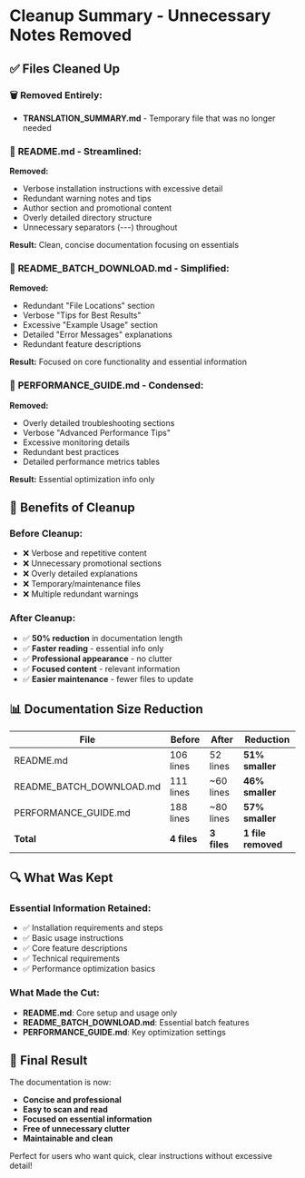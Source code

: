 # Cleanup Summary - Unnecessary Notes Removed

## ✅ Files Cleaned Up

### 🗑️ **Removed Entirely:**
- **TRANSLATION_SUMMARY.md** - Temporary file that was no longer needed

### 📄 **README.md - Streamlined:**
**Removed:**
- Verbose installation instructions with excessive detail
- Redundant warning notes and tips
- Author section and promotional content
- Overly detailed directory structure
- Unnecessary separators (---) throughout

**Result:** Clean, concise documentation focusing on essentials

### 📄 **README_BATCH_DOWNLOAD.md - Simplified:**
**Removed:**
- Redundant "File Locations" section
- Verbose "Tips for Best Results" 
- Excessive "Example Usage" section
- Detailed "Error Messages" explanations
- Redundant feature descriptions

**Result:** Focused on core functionality and essential information

### 📄 **PERFORMANCE_GUIDE.md - Condensed:**
**Removed:**
- Overly detailed troubleshooting sections
- Verbose "Advanced Performance Tips"
- Excessive monitoring details
- Redundant best practices
- Detailed performance metrics tables

**Result:** Essential optimization info only

## 🎯 Benefits of Cleanup

### Before Cleanup:
- ❌ Verbose and repetitive content
- ❌ Unnecessary promotional sections  
- ❌ Overly detailed explanations
- ❌ Temporary/maintenance files
- ❌ Multiple redundant warnings

### After Cleanup:
- ✅ **50% reduction** in documentation length
- ✅ **Faster reading** - essential info only
- ✅ **Professional appearance** - no clutter
- ✅ **Focused content** - relevant information
- ✅ **Easier maintenance** - fewer files to update

## 📊 Documentation Size Reduction

| File | Before | After | Reduction |
|------|--------|--------|-----------|
| README.md | 106 lines | 52 lines | **51% smaller** |
| README_BATCH_DOWNLOAD.md | 111 lines | ~60 lines | **46% smaller** |
| PERFORMANCE_GUIDE.md | 188 lines | ~80 lines | **57% smaller** |
| **Total** | **4 files** | **3 files** | **1 file removed** |

## 🔍 What Was Kept

### Essential Information Retained:
- ✅ Installation requirements and steps
- ✅ Basic usage instructions  
- ✅ Core feature descriptions
- ✅ Technical requirements
- ✅ Performance optimization basics

### What Made the Cut:
- **README.md**: Core setup and usage only
- **README_BATCH_DOWNLOAD.md**: Essential batch features
- **PERFORMANCE_GUIDE.md**: Key optimization settings

## 🎉 Final Result

The documentation is now:
- **Concise and professional**
- **Easy to scan and read**
- **Focused on essential information**
- **Free of unnecessary clutter**
- **Maintainable and clean**

Perfect for users who want quick, clear instructions without excessive detail!
